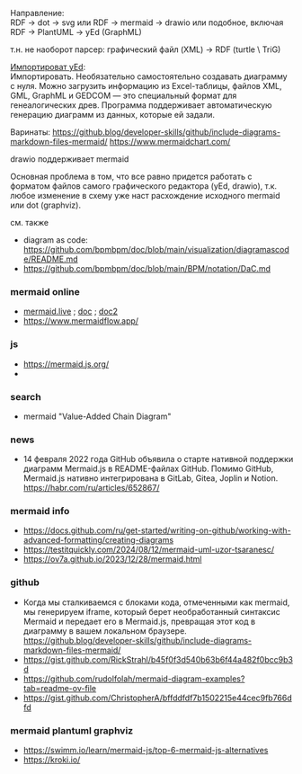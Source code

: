 Направление:  
RDF -> dot -> svg или RDF -> mermaid -> drawio или подобное, включая RDF -> PlantUML -> yEd (GraphML)

т.н. не наоборот парсер: графический файл (XML) -> RDF (turtle \ TriG)

[Импортироват yEd](https://media.contented.ru/glossary/yed-graph-editor/):  
Импортировать. Необязательно самостоятельно создавать диаграмму с нуля. Можно загрузить информацию из Excel-таблицы, файлов XML, GML, GraphML и GEDCOM — это специальный формат для генеалогических древ. Программа поддерживает автоматическую генерацию диаграмм из данных, которые ей задали.

Варинаты:
https://github.blog/developer-skills/github/include-diagrams-markdown-files-mermaid/
https://www.mermaidchart.com/

drawio поддерживает mermaid

Основная проблема в том, что все равно придется работать с форматом файлов самого графического редактора (yEd, drawio), т.к. любое изменение в схему уже наст расхождение исходного mermaid или dot (graphviz).

см. также 
- diagram as code: https://github.com/bpmbpm/doc/blob/main/visualization/diagramascode/README.md
- https://github.com/bpmbpm/doc/blob/main/BPM/notation/DaC.md

### mermaid online
- [mermaid.live](https://mermaid.live/edit#pako:eNpFkEFLxTAQhP9K2HMpTZq0TQ5e9KgX8STxEF-2baBNHnkJVkv_u7Eiwh5m4JtZmB0uwSIoGJfwcZlNTOTxWXviLL17md2NlEszkoRbIs6f-j1s7E17qGCKzoJKMWMFK8bV_FjYS55oKOiKGlSRFkeTl6RB-6PErsa_hrD-JWPI0wxqNMutuHy1JuGDM1M0_wh6i_E-ZJ9A0UacHaB22EBxKWsuOt51TPC-G4YKPgs08JqxQfSslULwoRdHBV_n16YWlLK2paKRQjaUywrQuhTi0-8W5yTHNyUaV1I) ; [doc](https://mermaid.js.org/syntax/flowchart.html) ; [doc2](https://mermaid.js.org/syntax/flowchart.html#chaining-of-links)
- https://www.mermaidflow.app/

### js
- https://mermaid.js.org/
- 

### search
- mermaid "Value-Added Chain Diagram"

### news
- 14 февраля 2022 года GitHub объявила о старте нативной поддержки диаграмм Mermaid.js в README-файлах GitHub. Помимо GitHub, Mermaid.js нативно интегрирована в GitLab, Gitea, Joplin и Notion.  https://habr.com/ru/articles/652867/

### mermaid info
- https://docs.github.com/ru/get-started/writing-on-github/working-with-advanced-formatting/creating-diagrams
- https://testitquickly.com/2024/08/12/mermaid-uml-uzor-tsaranesc/
- https://ov7a.github.io/2023/12/28/mermaid.html

### github
- Когда мы сталкиваемся с блоками кода, отмеченными как mermaid, мы генерируем iframe, который берет необработанный синтаксис Mermaid и передает его в Mermaid.js, превращая этот код в диаграмму в вашем локальном браузере. https://github.blog/developer-skills/github/include-diagrams-markdown-files-mermaid/
- https://gist.github.com/RickStrahl/b45f0f3d540b63b6f44a482f0bcc9b3d
- https://github.com/rudolfolah/mermaid-diagram-examples?tab=readme-ov-file
- https://gist.github.com/ChristopherA/bffddfdf7b1502215e44cec9fb766dfd

### mermaid plantuml graphviz
- https://swimm.io/learn/mermaid-js/top-6-mermaid-js-alternatives
- https://kroki.io/

